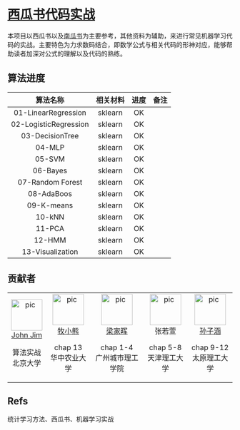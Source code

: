 # [西瓜书代码实战](https://github.com/datawhalechina/machine-learning-toy-code)

本项目以西瓜书以及[南瓜书](https://datawhalechina.github.io/pumpkin-book/#/)为主要参考，其他资料为辅助，来进行常见机器学习代码的实战。主要特色为力求数码结合，即数学公式与相关代码的形神对应，能够帮助读者加深对公式的理解以及代码的熟练。

## 算法进度

|   算法名称               | 相关材料 | 进度 | 备注 |
| :----------:            | :------: | :--: | ---- |
| 01-LinearRegression     |sklearn   |  OK  |      |
| 02-LogisticRegression   |sklearn   |  OK  |      |
| 03-DecisionTree         |sklearn   |  OK  |      |
| 04-MLP                  |sklearn   |   OK |      |
| 05-SVM                  |sklearn   |  OK  |      |
| 06-Bayes                |sklearn   |  OK  |      |
| 07-Random Forest        |sklearn   |  OK  |      |
| 08-AdaBoos              |sklearn   |  OK  |      |
| 09-K-means              |sklearn   | OK   |      |
| 10-kNN                  |sklearn   | OK   |      |
| 11-PCA                  |sklearn   | OK   |      |
| 12-HMM                  |sklearn   | OK   |      |
| 13-Visualization        |sklearn   | OK   |      |



## 贡献者

<table border="0">
  <tbody>
    <tr align="center" >
      <td>
         <a href="https://github.com/JohnJim0816">
            <img width="70" height="70" src="https://github.com/JohnJim0816.png?s=40" alt="pic">
         </a><br>
            <a href="https://github.com/JohnJim0816">John Jim</a>
            <p>算法实战<br> 北京大学</p>
      </td>
      <td>
         <a href="https://github.com/muxiaoxiong"><img width="70" height="70" src="https://github.com/muxiaoxiong.png?s=40" alt="pic"></a><br>
         <a href="https://github.com/muxiaoxiong">牧小熊</a>
         <p>chap 13<br> 华中农业大学</p>
      </td>
      <td>
         <a href="https://github.com/leungkafai"><img width="70" height="70" src="https://github.com/leungkafai.png?s=40" alt="pic"></a><br>
         <a href="https://github.com/leungkafai">梁家晖</a>
         <p>chap 1-4<br> 广州城市理工学院</p>
      </td>
      <td>
         <a href="https://github.com/zhangruoxuan"><img width="70" height="70" src="https://github.com/zhangruoxuan.png?s=40" alt="pic"></a><br>
         <a >张若萱</a>
         <p>chap 5-8<br> 天津理工大学</p>
      </td>
      <td>
         <a href="https://github.com/yueqianhaobo"><img width="70" height="70" src="https://github.com/yueqianhaobo.png?s=40" alt="pic"></a><br>
         <a href="https://github.com/yueqianhaobo">孙子涵</a>
         <p>chap 9-12<br> 太原理工大学</p>
      </td>
    </tr>
  </tbody>
</table>




## Refs


统计学习方法、西瓜书、机器学习实战
